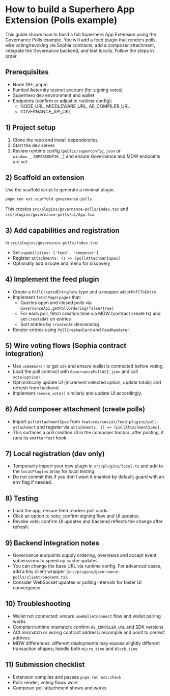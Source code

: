# How to build a Superhero App Extension (Polls example)

This guide shows how to build a full Superhero App Extension using the Governance Polls example. You will add a feed plugin that renders polls, wire voting/revoking via Sophia contracts, add a composer attachment, integrate the Governance backend, and test locally. Follow the steps in order.

## Prerequisites
- Node 18+, pnpm
- Funded Aeternity testnet account (for signing votes)
- Superhero dev environment and wallet
- Endpoints (confirm or adjust in runtime config):
  - NODE_URL, MIDDLEWARE_URL, AE_COMPILER_URL
  - GOVERNANCE_API_URL

## 1) Project setup
1. Clone the repo and install dependencies.
2. Start the dev server.
3. Review runtime config (`public/superconfig.json` or `window.__SUPERCONFIG__`) and ensure Governance and MDW endpoints are set.

## 2) Scaffold an extension
Use the scaffold script to generate a minimal plugin.
```bash
pnpm run ext:scaffold governance-polls
```
This creates `src/plugins/governance-polls/index.tsx` and `src/plugins/governance-polls/ui/App.tsx`.

## 3) Add capabilities and registration
In `src/plugins/governance-polls/index.tsx`:
- Set `capabilities: ['feed', 'composer']`
- Register `attachments: () => [pollAttachmentSpec]`
- Optionally add a route and menu for discovery

## 4) Implement the feed plugin
- Create a `PollCreatedEntryData` type and a mapper `adaptPollToEntry`.
- Implement `fetchPage(page)` that:
  - Queries open and closed polls via `GovernanceApi.getPollOrdering(false/true)`
  - For each poll, fetch creation time via MDW (contract create tx) and set `createdAt` on entries
  - Sort entries by `createdAt` descending
- Render entries using `PollCreatedCard` and `FeedRenderer`.

## 5) Wire voting flows (Sophia contract integration)
- Use `useAeSdk()` to get `sdk` and ensure wallet is connected before voting.
- Load the poll contract with `GovernancePollACI.json` and call `vote(option)`.
- Optimistically update UI (increment selected option, update totals) and refresh from backend.
- Implement `revoke_vote()` similarly and update UI accordingly.

## 6) Add composer attachment (create polls)
- Import `pollAttachmentSpec` from `features/social/feed-plugins/poll-attachment` and register via `attachments: () => [pollAttachmentSpec]`.
- This surfaces a poll creation UI in the composer toolbar; after posting, it runs its `onAfterPost` hook.

## 7) Local registration (dev only)
- Temporarily import your new plugin in `src/plugins/local.ts` and add to the `localPlugins` array for local testing.
- Do not commit this if you don’t want it enabled by default; guard with an env flag if needed.

## 8) Testing
- Load the app, ensure feed renders poll cards.
- Click an option to vote; confirm signing flow and UI updates.
- Revoke vote; confirm UI updates and backend reflects the change after refresh.

## 9) Backend integration notes
- Governance endpoints supply ordering, overviews and accept event submissions to speed up cache updates.
- You can change the base URL via runtime config. For advanced cases, add a tiny client wrapper (`src/plugins/governance-polls/client/backend.ts`).
- Consider WebSocket updates or polling intervals for faster UI convergence.

## 10) Troubleshooting
- Wallet not connected: ensure `useWalletConnect` flow and wallet pairing works
- Compiler/runtime mismatch: confirm `AE_COMPILER_URL` and SDK versions
- ACI mismatch or wrong contract address: recompile and point to correct address
- MDW differences: different deployments may expose slightly different transaction shapes; handle both `micro_time` and `block_time`

## 11) Submission checklist
- Extension compiles and passes `pnpm run ext:check`
- Polls render; voting flows work
- Composer poll attachment shows and works
